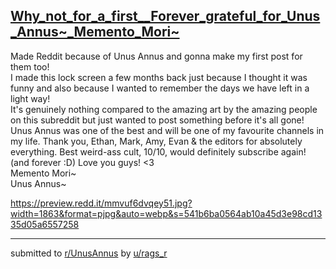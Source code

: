 ## [Why_not_for_a_first__Forever_grateful_for_Unus_Annus~_Memento_Mori~](https://www.reddit.com/r/UnusAnnus/comments/jrkelg/why_not_for_a_first_forever_grateful_for_unus/)
Made Reddit because of Unus Annus and gonna make my first post for them too!   
I made this lock screen a few months back just because I thought it was funny and also because I wanted to remember the days we have left in a light way!   
It's genuinely nothing compared to the amazing art by the amazing people on this subreddit but just wanted to post something before it's all gone!   
Unus Annus was one of the best and will be one of my favourite channels in my life. Thank you, Ethan, Mark, Amy, Evan & the editors for absolutely everything. Best weird-ass cult, 10/10, would definitely subscribe again! (and forever :D) Love you guys! <3  
Memento Mori\~  
Unus Annus\~ 

https://preview.redd.it/mmvuf6dvqey51.jpg?width=1863&format=pjpg&auto=webp&s=541b6ba0564ab10a45d3e98cd1335d05a6557258

---

submitted to [r/UnusAnnus](https://www.reddit.com/r/UnusAnnus) by [u/rags_r](https://www.reddit.com/user/rags_r)
